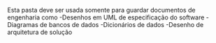 Esta pasta deve ser usada somente para guardar documentos de engenharia como -Desenhos em UML de especificação do software -Diagramas de bancos de dados -Dicionários de dados -Desenho de arquitetura de solução
